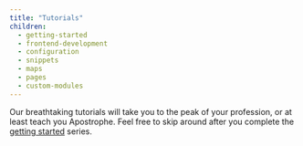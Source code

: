```yaml
---
title: "Tutorials"
children:
  - getting-started
  - frontend-development
  - configuration
  - snippets
  - maps
  - pages
  - custom-modules
---
```


Our breathtaking tutorials will take you to the peak of your profession, or at least teach you Apostrophe. Feel free to skip around after you complete the [getting started](getting-started/index.html) series.


